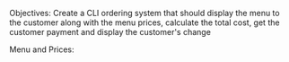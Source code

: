 Objectives:
    Create a CLI ordering system that should display the menu to the customer along with the menu prices, calculate the total cost, get the customer payment and display the customer's change


Menu and Prices:


